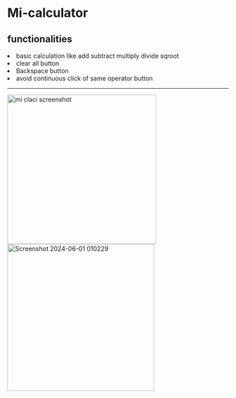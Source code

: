 # Mi-calculator
<h2>functionalities</h2>
<li>basic calculation like add subtract multiply divide sqroot</li>
<li>clear all button</li>
<li>Backspace button</li>
<li>avoid continuous click of same operator button</li>
<hr>
<img width="339" alt="mi claci screenshot" src="https://github.com/Techlearner170/Mi-calculator/assets/113110095/368e2c97-a799-4ec7-8608-1f23ed382e42">
<img width="334" alt="Screenshot 2024-06-01 010229" src="https://github.com/Techlearner170/Mi-calculator/assets/113110095/e26e2524-cd02-4248-b70d-231834cc996b">
